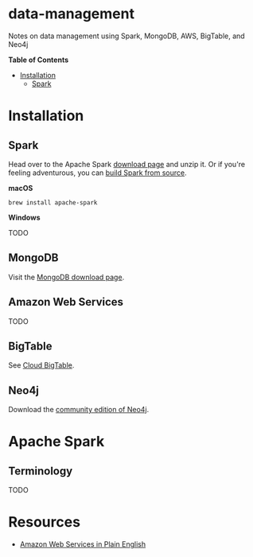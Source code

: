 # data-management
Notes on data management using Spark, MongoDB, AWS, BigTable, and Neo4j

<!-- START doctoc generated TOC please keep comment here to allow auto update -->
<!-- DON'T EDIT THIS SECTION, INSTEAD RE-RUN doctoc TO UPDATE -->
**Table of Contents**

- [Installation](#installation)
  - [Spark](#spark)

<!-- END doctoc generated TOC please keep comment here to allow auto update -->

# Installation

## Spark

Head over to the Apache Spark [download page][dl-spark] and unzip it. Or if
you're feeling adventurous, you can [build Spark from source][sparksource].

**macOS**

```shell
brew install apache-spark
```

**Windows**

TODO

[dl-spark]: http://spark.apache.org/downloads.html
[sparksource]: http://spark.apache.org/docs/latest/building-spark.html

## MongoDB

Visit the [MongoDB download page][dl-mongodb].

[dl-mongodb]: https://www.mongodb.com/download-center

## Amazon Web Services

TODO

## BigTable

See [Cloud BigTable][bigtable].

[bigtable]: https://cloud.google.com/bigtable/

## Neo4j

Download the [community edition of Neo4j][dl-neo4j].

[dl-neo4j]: https://neo4j.com/download/community-edition/

# Apache Spark

## Terminology

TODO

# Resources

- [Amazon Web Services in Plain English](https://www.expeditedssl.com/aws-in-plain-english)
